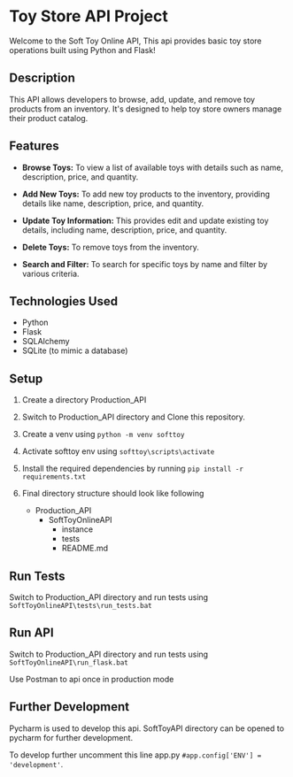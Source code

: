 # Toy Store API Project

Welcome to the Soft Toy Online API, This api provides basic toy store operations built using Python and Flask!

## Description

This API  allows developers to browse, add, update, and remove toy products from an inventory. It's designed to help toy store owners manage their product catalog.

## Features

- **Browse Toys:** To view a list of available toys with details such as name, description, price, and quantity.

- **Add New Toys:** To add new toy products to the inventory, providing details like name, description, price, and quantity.

- **Update Toy Information:** This provides edit and update existing toy details, including name, description, price, and quantity.

- **Delete Toys:** To remove toys from the inventory.

- **Search and Filter:** To search for specific toys by name and filter by various criteria.

## Technologies Used

- Python
- Flask
- SQLAlchemy
- SQLite (to mimic a database)



## Setup

1. Create a directory Production_API
2. Switch to Production_API directory and Clone this repository.
3. Create a venv using `python -m venv softtoy`
4. Activate softtoy env using `softtoy\scripts\activate`
5. Install the required dependencies by running `pip install -r requirements.txt`
6. Final directory structure should look like following

    - Production_API
      - SoftToyOnlineAPI
        - instance 
        - tests      
        - README.md


## Run Tests

Switch to Production_API directory and run tests using  `SoftToyOnlineAPI\tests\run_tests.bat`


## Run API

Switch to Production_API directory and run tests using  `SoftToyOnlineAPI\run_flask.bat`

Use Postman to api once in production mode

## Further Development

Pycharm is used to develop this api. SoftToyAPI directory can be opened to pycharm for further development.  

To develop further uncomment  this line app.py `#app.config['ENV'] = 'development'`. 



